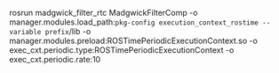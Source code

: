 rosrun madgwick_filter_rtc MadgwickFilterComp -o manager.modules.load_path:`pkg-config execution_context_rostime --variable prefix`/lib  -o manager.modules.preload:ROSTimePeriodicExecutionContext.so -o exec_cxt.periodic.type:ROSTimePeriodicExecutionContext -o exec_cxt.periodic.rate:10